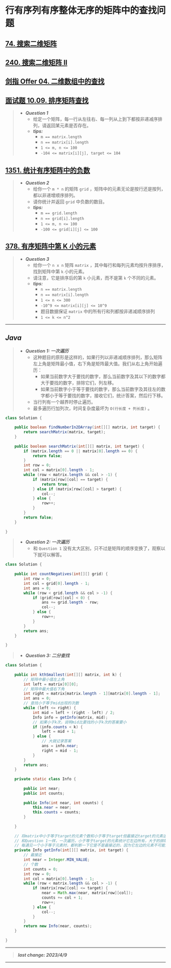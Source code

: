 # 行有序列有序整体无序的矩阵中的查找问题

## [74. 搜索二维矩阵](https://leetcode.cn/problems/search-a-2d-matrix/)

## [240. 搜索二维矩阵 II](https://leetcode.cn/problems/search-a-2d-matrix-ii/)

## [剑指 Offer 04. 二维数组中的查找](https://leetcode.cn/problems/er-wei-shu-zu-zhong-de-cha-zhao-lcof/)

## [面试题 10.09. 排序矩阵查找](https://leetcode.cn/problems/sorted-matrix-search-lcci/)

> - ***Question 1***
>   - 给定一个矩阵，每一行从左往右、每一列从上到下都按非递减序排列，请返回某元素是否存在。
>   - ***tips:***
>     - `m == matrix.length`
>     - `n == matrix[i].length`
>     - `1 <= m, n <= 100`
>     - `-104 <= matrix[i][j], target <= 104`

## [1351. 统计有序矩阵中的负数](https://leetcode.cn/problems/count-negative-numbers-in-a-sorted-matrix/)

> - ***Question 2***
>   - 给你一个 `m * n` 的矩阵 `grid` ，矩阵中的元素无论是按行还是按列，都以非递增顺序排列。
>   - 请你统计并返回 `grid` 中负数的数目。
>   - ***tips:***
>     - `m == grid.length`
>     - `n == grid[i].length`
>     - `1 <= m, n <= 100`
>     - `-100 <= grid[i][j] <= 100`

## [378. 有序矩阵中第 K 小的元素](https://leetcode.cn/problems/kth-smallest-element-in-a-sorted-matrix/)

> - ***Question 3***
>   - 给你一个 `n x n` 矩阵 `matrix` ，其中每行和每列元素均按升序排序，找到矩阵中第 `k` 小的元素。
>   - 请注意，它是排序后的第 `k` 小元素，而不是第 `k` 个不同的元素。
>   - ***tips:***
>     - `n == matrix.length`
>     - `n == matrix[i].length`
>     - `1 <= n <= 300`
>     - `-10^9 <= matrix[i][j] <= 10^9`
>     - 题目数据保证 `matrix` 中的所有行和列都按非递减顺序排列
>     - `1 <= k <= n^2`

---

## *Java*

> - ***Question 1: 一次遍历***
>   - 这种题目的原形是这样的，如果行列以非递减顺序排列，那么矩阵左上角是矩阵最小值，右下角是矩阵最大值。我们从右上角开始遍历：
>     - 如果当前数字大于要找的数字，那么当前数字及其以下的数字都大于要找的数字，排除它们，列左移。
>     - 如果当前数字小于等于要找的数字，那么当前数字及其往左的数字都小于等于要找的数字，接收它们，统计答案，然后行下移。
>   - 当行列有一个越界时停止遍历。
>   - 最多遍历行加列次，时间复杂度最坏为 `O(行长度 + 列长度)` 。

```java
class Solution {
    
    public boolean findNumberIn2DArray(int[][] matrix, int target) {
        return searchMatrix(matrix, target);
    }
    
    public boolean searchMatrix(int[][] matrix, int target) {
        if (matrix.length == 0 || matrix[0].length == 0) {
            return false;
        }
        int row = 0;
        int col = matrix[0].length - 1;
        while (row < matrix.length && col > -1) {
            if (matrix[row][col] == target) {
                return true;
            } else if (matrix[row][col] > target) {
                col--;
            } else {
                row++;
            }
        }
        return false;
    }
    
}
```

> - ***Question 2: 一次遍历***
>   - 和 `Question 1` 没有太大区别，只不过是矩阵的顺序变换了，观察以下就可以解答。

```java
class Solution {
    
    public int countNegatives(int[][] grid) {
        int row = 0;
        int col = grid[0].length - 1;
        int ans = 0;
        while (row < grid.length && col > -1) {
            if (grid[row][col] < 0) {
                ans += grid.length - row;
                col--;
            } else {
                row++;
            }
        }
        return ans;
    }
    
}
```

> - ***Question 3: 二分查找***

```java
class Solution {
    
    public int kthSmallest(int[][] matrix, int k) {
        // 矩阵中最小值左上角
        int left = matrix[0][0];
        // 矩阵中最大值右下角
        int right = matrix[matrix.length - 1][matrix[0].length - 1];
        int ans = 0;
        // 查找小于等于mid出现的次数
        while (left <= right) {
            int mid = left + (right - left) / 2;
            Info info = getInfo(matrix, mid);
            // 如果小于k次，说明mid比要找的小于k次的答案要小
            if (info.counts < k) {
                left = mid + 1;
            } else {
                // 大就记录答案
                ans = info.near;
                right = mid - 1;
            }
        }
        return ans;
    }
    
    private static class Info {
        
        public int near;
        public int counts;
        
        public Info(int near, int counts) {
            this.near = near;
            this.counts = counts;
        }
        
    }
    
    // 将matrix中小于等于target的元素个数和小于等于target但最接近target的元素这两个信息记录在Info中返回
    // 和Question 1一样，一次遍历，小于等于target的元素统计它左边所有，大于的排除下边所有
    // 每遇见一个小于等于元素时，都判断一下它是不是最接近的，因为它左边的元素不可能比它更接近
    private Info getInfo(int[][] matrix, int target) {
        // 最接近
        int near = Integer.MIN_VALUE;
        // 个数
        int counts = 0;
        int row = 0;
        int col = matrix[0].length - 1;
        while (row < matrix.length && col > -1) {
            if (matrix[row][col] <= target) {
                near = Math.max(near, matrix[row][col]);
                counts += col + 1;
                row++;
            } else {
                col--;
            }
        }
        return new Info(near, counts);
    }
    
}
```

---

> ***last change: 2023/4/9***

---

